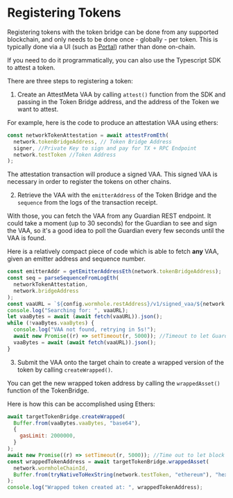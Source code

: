 # Registering Tokens

Registering tokens with the token bridge can be done from any supported blockchain, and only needs to be done once - globally - per token. This is typically done via a UI (such as [Portal](portalbridge.com)) rather than done on-chain.

If you need to do it programmatically, you can also use the Typescript SDK to attest a token.

There are three steps to registering a token:

1. Create an AttestMeta VAA by calling `attest()` function from the SDK and passing in the Token Bridge address, and the address of the Token we want to attest.

For example, here is the code to produce an attestation VAA using ethers:

```js
const networkTokenAttestation = await attestFromEth(
  network.tokenBridgeAddress, // Token Bridge Address
  signer, //Private Key to sign and pay for TX + RPC Endpoint
  network.testToken //Token Address
);
```

The attestation transaction will produce a signed VAA. This signed VAA is necessary in order to register the tokens on other chains.

2. Retrieve the VAA with the `emitterAddress` of the Token Bridge and the `sequence` from the logs of the transaction receipt.

With those, you can fetch the VAA from any Guardian REST endpoint. It could take a moment (up to 30 seconds) for the Guardian to see and sign the VAA, so it's a good idea to poll the Guardian every few seconds until the VAA is found.

Here is a relatively compact piece of code which is able to fetch **any** VAA, given an emitter address and sequence number.

```js
const emitterAddr = getEmitterAddressEth(network.tokenBridgeAddress);
const seq = parseSequenceFromLogEth(
  networkTokenAttestation,
  network.bridgeAddress
);
const vaaURL = `${config.wormhole.restAddress}/v1/signed_vaa/${network.wormholeChainId}/${emitterAddr}/${seq}`;
console.log("Searching for: ", vaaURL);
let vaaBytes = await (await fetch(vaaURL)).json();
while (!vaaBytes.vaaBytes) {
  console.log("VAA not found, retrying in 5s!");
  await new Promise((r) => setTimeout(r, 5000)); //Timeout to let Guardiand pick up log and have VAA ready
  vaaBytes = await (await fetch(vaaURL)).json();
}
```

3. Submit the VAA onto the target chain to create a wrapped version of the token by calling `createWrapped()`.

You can get the new wrapped token address by calling the `wrappedAsset()` function of the TokenBridge.

Here is how this can be accomplished using Ethers:

```js
await targetTokenBridge.createWrapped(
  Buffer.from(vaaBytes.vaaBytes, "base64"),
  {
    gasLimit: 2000000,
  }
);
await new Promise((r) => setTimeout(r, 5000)); //Time out to let block propagate
const wrappedTokenAddress = await targetTokenBridge.wrappedAsset(
  network.wormholeChainId,
  Buffer.from(tryNativeToHexString(network.testToken, "ethereum"), "hex")
);
console.log("Wrapped token created at: ", wrappedTokenAddress);
```
